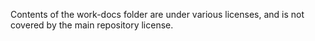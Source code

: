 Contents of the work-docs folder are under various licenses, and is not covered by the main repository license.
